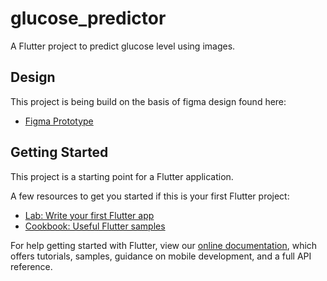 # glucose_predictor

A Flutter project to predict glucose level using images.


## Design

This project is being build on the basis of figma design found here:

- [Figma Prototype](https://www.figma.com/file/hhGVJOR1igYeJkYMQ8RyrM/MockupOfApp?node-id=794%3A3659)


## Getting Started

This project is a starting point for a Flutter application.

A few resources to get you started if this is your first Flutter project:

- [Lab: Write your first Flutter app](https://flutter.dev/docs/get-started/codelab)
- [Cookbook: Useful Flutter samples](https://flutter.dev/docs/cookbook)

For help getting started with Flutter, view our
[online documentation](https://flutter.dev/docs), which offers tutorials,
samples, guidance on mobile development, and a full API reference.
